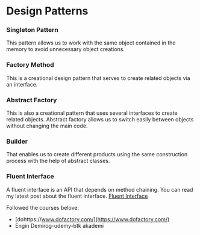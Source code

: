 # Design Patterns

### Singleton Pattern
This pattern allows us to work with the same object contained in the memory to avoid unnecessary object creations.

### Factory Method 
This is a creational design pattern that serves to create related objects via an interface. 

### Abstract Factory
This is also a  creational pattern that uses several interfaces to create related objects. Abstract factory allows us to switch easily between objects without changing the main code.

### Builder
That enables us to create different products using the same construction process with the help of abstract classes.

### Fluent Interface
A fluent interface is an API that depends on method chaining. You can read my latest post about the fluent interface.
[Fluent Interface](https://baristutakli.medium.com/fluent-interface-method-chaining-13dc3b6a81ff)

Followed the courses belove:
* [dohttps://www.dofactory.com/](https://www.dofactory.com/)
* Engin Demirog-udemy-btk akademi
